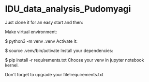# IDU_data_analysis_Pudomyagi

Just clone it for an easy start and then:

Make virtual environment:

$ python3 -m venv .venv
Activate it:

$ source .venv/bin/activate
Install your dependencies:

$ pip install -r requirements.txt
Choose your venv in jupyter notebook kernel.

Don't forget to upgrade your file!requirements.txt
